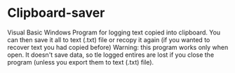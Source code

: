 # Clipboard-saver
Visual Basic Windows Program for logging text copied into clipboard.
You can then save it all to text (.txt) file or recopy it again (if you wanted to recover text you had copied before)
Warning: this program works only when open. It doesn't save data, so tle logged entires are lost if you close the program (unless you export them to text (.txt) file).
